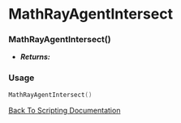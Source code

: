 # MathRayAgentIntersect

### MathRayAgentIntersect()
- ***Returns:*** 

### Usage

```Lua
MathRayAgentIntersect()
```


[Back To Scripting Documentation](../README.md)
